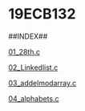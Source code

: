# 19ECB132
##INDEX##

[01_28th.c](01_28th.c)

[02_Linkedlist.c](01_Linkedlist.c)

[03_addelmodarray.c](03_addelmodarray.c)

[04_alphabets.c](04_alphabets.c)

